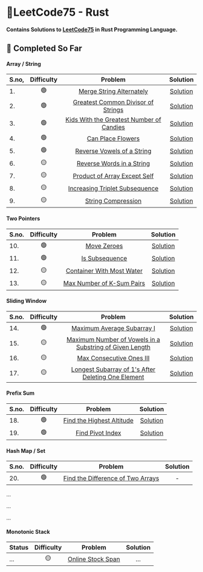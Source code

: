 # 🦀LeetCode75 - Rust

#### Contains Solutions to [LeetCode75](https://leetcode.com/studyplan/leetcode-75/) in Rust Programming Language.

## 🎯 Completed So Far

#### Array / String
| S.no, | Difficulty |Problem|Solution|
|-------|:----------:|:-:|:-:|
| 1.    |     🟢     |[Merge String Alternately](https://leetcode.com/problems/merge-strings-alternately/description/)|[Solution](https://github.com/i-akv/dsa/blob/main/src/array_strings/merge_strings_alternately.rs)|
| 2.    |     🟢     |[Greatest Common Divisor of Strings](https://leetcode.com/problems/greatest-common-divisor-of-strings/description/)|[Solution](https://github.com/i-akv/dsa/blob/main/src/array_strings/greatest_common_divisor_of_strings.rs)|
| 3.    |     🟢     |[Kids With the Greatest Number of Candies](https://leetcode.com/problems/kids-with-the-greatest-number-of-candies/description/)|[Solution](https://github.com/i-akv/dsa/blob/main/src/array_strings/kids_with_the_greatest_number_of_candies.rs)|
| 4.    |     🟢     |[Can Place Flowers](https://leetcode.com/problems/can-place-flowers/)|[Solution](https://github.com/i-akv/dsa/blob/main/src/array_strings/can_place_flowers.rs)|
| 5.    |     🟢     |[Reverse Vowels of a String](https://leetcode.com/problems/reverse-vowels-of-a-string/description/)|[Solution](https://github.com/i-akv/dsa/blob/main/src/array_strings/reverse_vowels_of_a_string.rs)|
| 6.    |     🟡     |[Reverse Words in a String](https://leetcode.com/problems/reverse-words-in-a-string/description/)|[Solution](https://github.com/i-akv/dsa/blob/main/src/array_strings/reverse_words_in_a_string.rs)
| 7.    |     🟡     |[Product of Array Except Self](https://leetcode.com/problems/product-of-array-except-self/description/)|[Solution](https://github.com/i-akv/dsa/blob/main/src/array_strings/product_of_array_except_self.rs)|
| 8.    |     🟡     |[Increasing Triplet Subsequence](https://leetcode.com/problems/increasing-triplet-subsequence/)|[Solution](https://github.com/i-akv/dsa/blob/main/src/array_strings/increasing_triplet_subsequence.rs)|
| 9.    |     🟡     |[String Compression](https://leetcode.com/problems/string-compression/description/)|[Solution](https://github.com/i-akv/dsa/blob/main/src/array_strings/string_compression.rs)|

#### Two Pointers
| S.no. | Difficulty |                                                  Problem                                                   |                                             Solution                                             |
|-------|:----------:|:----------------------------------------------------------------------------------------------------------:|:------------------------------------------------------------------------------------------------:|
| 10.   |     🟢     |                   [Move Zeroes](https://leetcode.com/problems/move-zeroes/description/)                    |        [Solution](https://github.com/i-akv/dsa/blob/main/src/two_pointers/move_zeroes.rs)        |
| 11.   |     🟢     |                [Is Subsequence](https://leetcode.com/problems/is-subsequence/description/)                 |      [Solution](https://github.com/i-akv/dsa/blob/main/src/two_pointers/is_subsequence.rs)       |
| 12.   |     🟡     |     [Container With Most Water](https://leetcode.com/problems/container-with-most-water/description/)      | [Solution](https://github.com/i-akv/dsa/blob/main/src/two_pointers/container_with_most_water.rs) |
| 13.   |     🟡     |                  [Max Number of K-Sum Pairs](https://leetcode.com/problems/max-number-of-k-sum-pairs/description/)                  | [Solution](https://github.com/i-akv/dsa/blob/main/src/two_pointers/max_number_of_k_sum_pairs.rs) |

#### Sliding Window
| S.no. | Difficulty |Problem|                                              Solution                                               |
|-------|:----------:|:-:|:---------------------------------------------------------------------------------------------------:|
| 14.   |     🟢     |[Maximum Average Subarray I](https://leetcode.com/problems/is-subsequence/description/)| [Solution](https://github.com/i-akv/dsa/blob/main/src/sliding_window/maximum_average_subarray_i.rs) |
| 15.   |     🟡     |[Maximum Number of Vowels in a Substring of Given Length](https://leetcode.com/problems/maximum-number-of-vowels-in-a-substring-of-given-length/description/)| [Solution](https://github.com/i-akv/dsa/blob/main/src/sliding_window/maximum_number_of_vowels_in_a_substring_of_given_length.rs) |
| 16.   |     🟡     |[Max Consecutive Ones III](https://leetcode.com/problems/max-consecutive-ones-iii/description/)| [Solution](https://github.com/i-akv/dsa/blob/main/src/sliding_window/max_consecutive_ones_iii.rs) |
| 17.   |     🟡     |[Longest Subarray of 1's After Deleting One Element](https://leetcode.com/problems/longest-subarray-of-1s-after-deleting-one-element/description/)| [Solution](https://github.com/i-akv/dsa/blob/main/src/sliding_window/longest_subarray_of_1s_after_deleting_one_element.rs) |

#### Prefix Sum
| S.no. | Difficulty |Problem|                                            Solution                                            |
|-------|:----------:|:-:|:----------------------------------------------------------------------------------------------:|
| 18.   |     🟢     |[Find the Highest Altitude](https://leetcode.com/problems/find-the-highest-altitude/description/)| [Solution](https://github.com/i-akv/dsa/blob/main/src/prefix_sum/find_the_highest_altitude.rs) |
| 19.   |     🟢     |[Find Pivot Index](https://leetcode.com/problems/find-pivot-index/description/)|     [Solution](https://github.com/i-akv/dsa/blob/main/src/prefix_sum/find_pivot_index.rs)      |

#### Hash Map / Set
| S.no. | Difficulty |                                            Problem                                             | Solution |
|-------|:----------:|:----------------------------------------------------------------------------------------------:|:--------:|
| 20.   |     🟢     | [Find the Difference of Two Arrays](https://leetcode.com/problems/find-the-difference-of-two-arrays/description/) |    -     |


...

...

...

#### Monotonic Stack
| Status | Difficulty |                                   Problem                                   | Solution |
|--------|:----------:|:---------------------------------------------------------------------------:|:--------:|
| ...    |      🟡    |      [Online Stock Span](https://leetcode.com/problems/online-stock-span/description/)       |   ...    |

